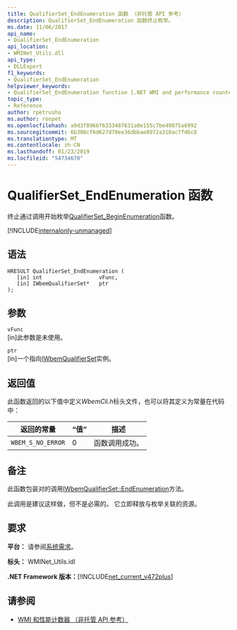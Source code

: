 ```yaml
---
title: QualifierSet_EndEnumeration 函数 （非托管 API 参考）
description: QualifierSet_EndEnumeration 函数终止枚举。
ms.date: 11/06/2017
api_name:
- QualifierSet_EndEnumeration
api_location:
- WMINet_Utils.dll
api_type:
- DLLExport
f1_keywords:
- QualifierSet_EndEnumeration
helpviewer_keywords:
- QualifierSet_EndEnumeration function [.NET WMI and performance counters]
topic_type:
- Reference
author: rpetrusha
ms.author: ronpet
ms.openlocfilehash: a9d3f8966f6333487631a0e155c7be49075a6992
ms.sourcegitcommit: 6b308cf6d627d78ee36dbbae8972a310ac7fd6c8
ms.translationtype: MT
ms.contentlocale: zh-CN
ms.lasthandoff: 01/23/2019
ms.locfileid: "54734670"
---
```

# <a name="qualifiersetendenumeration-function"></a>QualifierSet_EndEnumeration 函数
终止通过调用开始枚举[QualifierSet_BeginEnumeration](qualifierset-beginenumeration.md)函数。  

[!INCLUDE[internalonly-unmanaged](../../../../includes/internalonly-unmanaged.md)]
  
## <a name="syntax"></a>语法  
  
```  
HRESULT QualifierSet_EndEnumeration (
   [in] int                  vFunc, 
   [in] IWbemQualifierSet*   ptr
); 
```  

## <a name="parameters"></a>参数

`vFunc`  
[in]此参数是未使用。

`ptr`   
[in]一个指向[IWbemQualifierSet](/windows/desktop/api/wbemcli/nn-wbemcli-iwbemqualifierset)实例。

## <a name="return-value"></a>返回值

此函数返回的以下值中定义*WbemCli.h*标头文件，也可以将其定义为常量在代码中：

|返回的常量  |“值”  |描述  |
|---------|---------|---------|
|`WBEM_S_NO_ERROR` | 0 | 函数调用成功。  |
  
## <a name="remarks"></a>备注

此函数包装对的调用[IWbemQualifierSet::EndEnumeration](/windows/desktop/api/wbemcli/nf-wbemcli-iwbemqualifierset-endenumeration)方法。

此调用是建议这样做，但不是必需的。 它立即释放与枚举关联的资源。

## <a name="requirements"></a>要求  

**平台：** 请参阅[系统需求](../../../../docs/framework/get-started/system-requirements.md)。  
  
**标头：** WMINet_Utils.idl  
  
**.NET Framework 版本：**[!INCLUDE[net_current_v472plus](../../../../includes/net-current-v472plus.md)]  
  
## <a name="see-also"></a>请参阅
- [WMI 和性能计数器 （非托管 API 参考）](index.md)
